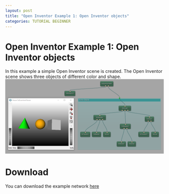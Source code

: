 ```yaml
---
layout: post
title: "Open Inventor Example 1: Open Inventor objects"
categories: TUTORIAL BEGINNER
---
```


# Open Inventor Example 1: Open Inventor objects
In this example a simple Open Inventor scene is created. The Open Inventor scene shows three objects of different color and shape.
![Screenshot](/examples/open_inventor/example1/image.png)

# Download
You can download the example network [here](/examples/open_inventor/example1/OpenInventorExample1.mlab)
